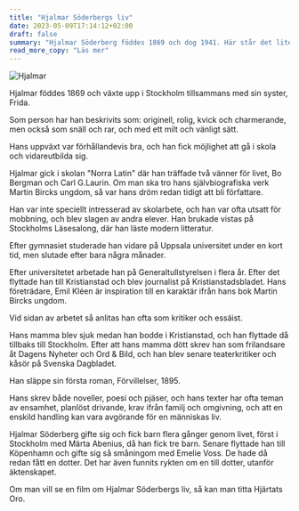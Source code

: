 ```yaml
---
title: "Hjalmar Söderbergs liv"
date: 2023-05-09T17:14:12+02:00
draft: false
summary: "Hjalmar Söderberg föddes 1869 och dog 1941. Här står det lite om hur han levde sitt liv."
read_more_copy: "Läs mer"
---
```



![Hjalmar](/hjalmar.jpg)

Hjalmar föddes 1869 och växte upp i Stockholm tillsammans med sin syster, Frida.

Som person har han beskrivits som: originell, rolig, kvick och charmerande, men också som snäll och rar, och med ett milt och vänligt sätt.

Hans uppväxt var förhållandevis bra, och han fick möjlighet att gå i skola och vidareutbilda sig. 

Hjalmar gick i skolan "Norra Latin" där han träffade två vänner för livet, 
Bo Bergman och Carl G.Laurin. Om man ska tro hans självbiografiska verk Martin Bircks ungdom, så var hans dröm redan tidigt att bli författare.

Han var inte speciellt intresserad av skolarbete, och han var ofta utsatt för mobbning, och blev slagen av andra elever. Han brukade vistas på Stockholms Läsesalong, där han läste modern litteratur.


Efter gymnasiet studerade han vidare på Uppsala universitet under en kort tid, men slutade efter bara några månader. 

Efter universitetet arbetade han på Generaltullstyrelsen i flera år. Efter det flyttade han till Kristianstad och blev journalist på Kristianstadsbladet. Hans företrädare, Emil Kléen är inspiration till en karaktär ifrån hans bok Martin Bircks ungdom.

Vid sidan av arbetet så anlitas han ofta som kritiker och essäist.

Hans mamma blev sjuk medan han bodde i Kristianstad, och han flyttade då tillbaks till Stockholm. Efter att hans mamma dött skrev han som frilandsare åt Dagens Nyheter och Ord & Bild, och han blev senare teaterkritiker och kåsör på Svenska Dagbladet.

Han släppe sin första roman, Förvillelser, 1895.

Hans skrev både noveller, poesi och pjäser, och hans texter har ofta teman av ensamhet, planlöst drivande, krav ifrån familj och omgivning, och att en enskild handling kan vara avgörande för en människas liv.

Hjalmar Söderberg gifte sig och fick barn flera gånger genom livet, först i Stockholm med Märta Abenius, då han fick tre barn. Senare flyttade han till Köpenhamn och gifte sig så småningom med Emelie Voss. De hade då redan fått en dotter. Det har även funnits rykten om en till dotter, utanför äktenskapet.

Om man vill se en film om Hjalmar Söderbergs liv, så kan man titta Hjärtats Oro.


